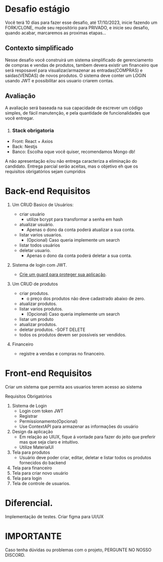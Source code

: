 # Desafio estágio

Você terá 10 dias para fazer esse desafio, até 17/10/2023, inicie fazendo um FORK/CLONE, mude seu repositório para PRIVADO, e inicie seu desafio, quando acabar, marcaremos as proximas etapas...

## Contexto simplificado

Nesse desafio você construirá um sistema simplificado de gerenciamento de compras e vendas de produtos, tambem devera existir um financeiro que será resposavel para visualizar/armazenar as entradas(COMPRAS) e saidas(VENDAS) de novos produtos.
O sistema deve conter um LOGIN usando JWT e possibilitar aos usuario criarem contas.

## Avaliação

A avaliação será baseada na sua capacidade de escrever um código simples, de fácil manutenção, e pela quantidade de funcionalidades que você entregar.

1. ### Stack obrigatoria

- Front: React + Axios
- Back: Nestjs
- Banco: Escolha oque você quiser, recomendamos Mongo db!
  
A não apresentação e/ou não entrega caracteriza a eliminação do candidato.
Entrega parcial serão aceitas, mas o objetivo eh que os requisitos obrigatórios sejam
cumpridos

# Back-end Requisitos

1. Um CRUD Basico de Usuários:
   - criar usuário
     - utilize bcrypt para transformar a senha em hash
   - atualizar usuário.
      - Apenas o dono da conta poderá atualizar a sua conta.
   - listar varios usuarios.
     - (Opcional) Caso queria implemente um search
   - listar todos usuários
   - deletar usuario.
     - Apenas o dono da conta poderá deletar a sua conta.
       
2. Sistema de login com JWT.
   - [Crie um guard para proteger sua aplicação](https://docs.nestjs.com/guards).
3. Um CRUD de produtos
   - criar produtos.
     - o preço dos produtos não deve cadastrado abaixo de zero.
   - atualizar produtos.
   - listar varios produtos.
     - (Opcional) Caso queria implemente um search
   - listar um produto
   - atualizar produtos.
   - deletar produtos.
        -SOFT DELETE
   - todos os produtos devem ser possiveis ser vendidos.
4. Financeiro
   - registre a vendas e compras no financeiro.


# Front-end Requisitos

Criar um sistema que permita aos usuarios terem acesso ao sistema

Requisitos Obrigatórios

1. Sistema de Login
   - Login com token JWT
   - Registrar
   - Permissionamento(Opcional)
   - Use ContextAPI para armazenar as informações do usuário
2. Design da aplicação
   - Em relação ao UIUX, fique á vontade para fazer do jeito que preferir mas que seja claro e intuitivo.
   - Utilize MaterialUI
3. Tela para produtos
   - Usuário deve poder criar, editar, deletar e listar todos os produtos fornecidos do backend
4. Tela para financeiro
5. Tela para criar novo usuário
6. Tela para login
7. Tela de controle de usuarios.

# Diferencial.

Implementação de testes.
Criar figma para UI/UX

# IMPORTANTE

Caso tenha dúvidas ou problemas com o projeto, PERGUNTE NO NOSSO DISCORD.
